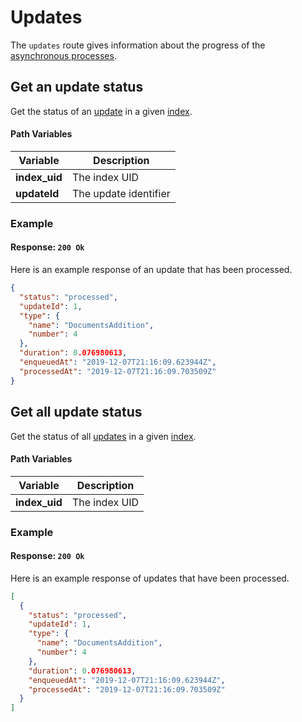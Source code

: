 # Updates

The `updates` route gives information about the progress of the [asynchronous processes](/guides/advanced_guides/asynchronous_updates.md).

## Get an update status

<RouteHighlighter method="GET" route="/indexes/:index_uid/updates/:updateId"/>

Get the status of an [update](/guides/advanced_guides/asynchronous_updates.md) in a given [index](/guides/main_concepts/indexes.md).

#### Path Variables

| Variable      | Description           |
| ------------- | --------------------- |
| **index_uid** | The index UID         |
| **updateId**  | The update identifier |

### Example

<CodeSamples id="get_update_1" />

#### Response: `200 Ok`

Here is an example response of an update that has been processed.

```json
{
  "status": "processed",
  "updateId": 1,
  "type": {
    "name": "DocumentsAddition",
    "number": 4
  },
  "duration": 0.076980613,
  "enqueuedAt": "2019-12-07T21:16:09.623944Z",
  "processedAt": "2019-12-07T21:16:09.703509Z"
}
```

## Get all update status

<RouteHighlighter method="GET" route="/indexes/:index_uid/updates"/>

Get the status of all [updates](/guides/advanced_guides/asynchronous_updates.md) in a given [index](/guides/main_concepts/indexes.md).

#### Path Variables

| Variable      | Description   |
| ------------- | ------------- |
| **index_uid** | The index UID |

### Example

<CodeSamples id="get_all_updates_1" />

#### Response: `200 Ok`

Here is an example response of updates that have been processed.

```json
[
  {
    "status": "processed",
    "updateId": 1,
    "type": {
      "name": "DocumentsAddition",
      "number": 4
    },
    "duration": 0.076980613,
    "enqueuedAt": "2019-12-07T21:16:09.623944Z",
    "processedAt": "2019-12-07T21:16:09.703509Z"
  }
]
```
